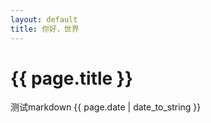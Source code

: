 ```yaml
---
layout: default
title: 你好，世界
---
```

{{ page.title }}
===
测试markdown
{{ page.date | date_to_string }}
